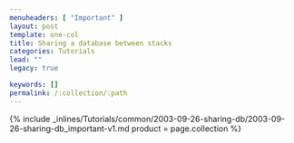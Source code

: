 ```yaml
---
menuheaders: [ "Important" ]
layout: post
template: one-col
title: Sharing a database between stacks
categories: Tutorials
lead: ""
legacy: true

keywords: []
permalink: /:collection/:path
---
```





<a href="#important"></a>{% include _inlines/Tutorials/common/2003-09-26-sharing-db/2003-09-26-sharing-db_important-v1.md  product = page.collection %}